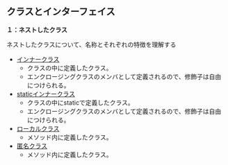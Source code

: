 ## クラスとインターフェイス

**１：ネストしたクラス**

ネストしたクラスについて、名称とそれぞれの特徴を理解する

- [インナークラス](インナークラス.md)
  - クラスの中に定義したクラス。
  - エンクロージングクラスのメンバとして定義されるので、修飾子は自由につけられる。
- [staticインナークラス](staticインナークラス.md)
  - クラスの中にstaticで定義したクラス。
  - エンクロージングクラスのメンバとして定義されるので、修飾子は自由につけられる。
- [ローカルクラス](ローカルクラス.md)
  - メソッド内に定義したクラス。
- [匿名クラス](匿名クラス.md)
  - メソッド内に定義したクラス。



